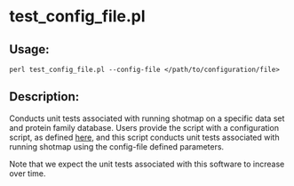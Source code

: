 test_config_file.pl
===================

Usage:
------

    perl test_config_file.pl --config-file </path/to/configuration/file>

Description:
------------

Conducts unit tests associated with running shotmap on a specific data set and protein family database. Users provide 
the script with a configuration script, as defined [here](config_files.md), and this script conducts unit tests 
associated with running shotmap using the config-file defined parameters.

Note that we expect the unit tests associated with this software to increase over time. 